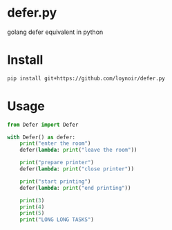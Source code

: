 # defer.py
golang defer equivalent in python

# Install
```sh
pip install git+https://github.com/loynoir/defer.py
```
# Usage
```python
from Defer import Defer

with Defer() as defer:
    print("enter the room")
    defer(lambda: print("leave the room"))

    print("prepare printer")
    defer(lambda: print("close printer"))

    print("start printing")
    defer(lambda: print("end printing"))

    print(3)
    print(4)
    print(5)
    print("LONG LONG TASKS")
```
